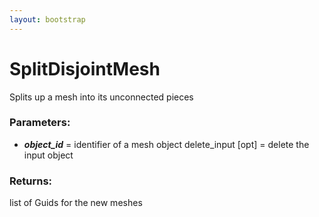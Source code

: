 ```yaml
---
layout: bootstrap
---
```


# SplitDisjointMesh

Splits up a mesh into its unconnected pieces
        

### Parameters:

- ***object_id*** = identifier of a mesh object
delete_input [opt] = delete the input object
        

### Returns:


list of Guids for the new meshes
        
